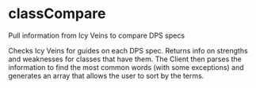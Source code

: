 # classCompare
Pull information from Icy Veins to compare DPS specs

Checks Icy Veins for guides on each DPS spec. Returns info on strengths and weaknesses for classes that have them.
The Client then parses the information to find the most common words (with some exceptions) and generates an array that allows the user to sort by the terms.
